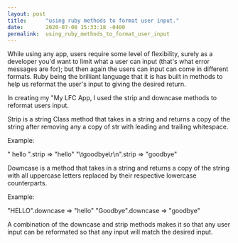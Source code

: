 ```yaml
---
layout: post
title:      "using ruby methods to format user input."
date:       2020-07-08 15:33:18 -0400
permalink:  using_ruby_methods_to_format_user_input
---
```



While using any app, users require some level of flexibility, surely as a developer you'd want to limit what a user can input (that's what error messages are for);  but then again the users can input can come in different formats. Ruby being the brilliant language that it is has built in methods to help us reformat the user's input to giving the desired return.

In creating my "My LFC App, I used the strip and downcase methods to reformat users input.

Strip is a string Class method that takes in a string and returns a copy of the string after removing any a copy of str with leading and trailing whitespace.

Example:

 "    hello    ".strip
=> "hello"
 "\tgoodbye\r\n".strip
=> "goodbye"

Downcase is a method that takes in a string and returns a copy of the string with all uppercase letters replaced by their respective lowercase counterparts.

Example:

"HELLO".downcase
=> "hello"
"Goodbye".downcase
=> "goodbye"

A combination of the downcase and strip methods makes it so that any user input can be reformated so that any input will match the desired input.




